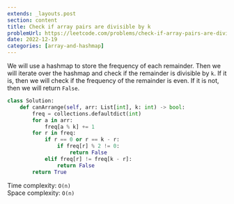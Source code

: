 ```yaml
---
extends: _layouts.post
section: content
title: Check if array pairs are divisible by k
problemUrl: https://leetcode.com/problems/check-if-array-pairs-are-divisible-by-k/
date: 2022-12-19
categories: [array-and-hashmap]
---
```


We will use a hashmap to store the frequency of each remainder. Then we will iterate over the hashmap and check if the remainder is divisible by `k`. If it is, then we will check if the frequency of the remainder is even. If it is not, then we will return `False`.

```python
class Solution:
    def canArrange(self, arr: List[int], k: int) -> bool:
        freq = collections.defaultdict(int)
        for a in arr:
            freq[a % k] += 1
        for r in freq:
            if r == 0 or r == k - r:
                if freq[r] % 2 != 0:
                    return False
            elif freq[r] != freq[k - r]:
                return False
        return True
```

Time complexity: `O(n)` <br/>
Space complexity: `O(n)`